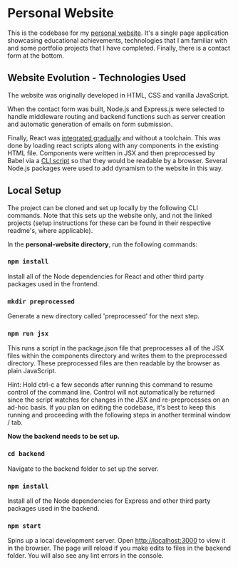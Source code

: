 # Personal Website

This is the codebase for my [personal website](https://www.lucasoconnell.net/). It's a single page application showcasing educational achievements, technologies that I am familiar with and some portfolio projects that I have completed. Finally, there is a contact form at the bottom.


## Website Evolution - Technologies Used

The website was originally developed in HTML, CSS and vanilla JavaScript.

When the contact form was built, Node.js and Express.js were selected to handle middleware routing and backend functions such as server creation and automatic generation of emails on form submission.

Finally, React was [integrated gradually](https://reactjs.org/docs/add-react-to-a-website.html) and without a toolchain. This was done by loading react scripts along with any components in the existing HTML file. Components were written in JSX and then preprocessed by Babel via a [CLI script](https://github.com/Isoaxe/personal-website/blob/master/package.json) so that they would be readable by a browser. Several Node.js packages were used to add dynamism to the website in this way.


## Local Setup

The project can be cloned and set up locally by the following CLI commands. Note that this sets up the website only, and not the linked projects (setup instructions for these can be found in their respective readme's, where applicable).

In the **personal-website directory**, run the following commands:

### `npm install`

Install all of the Node dependencies for React and other third party packages used in the frontend.

### `mkdir preprocessed`

Generate a new directory called 'preprocessed' for the next step.

### `npm run jsx`

This runs a script in the package.json file that preprocesses all of the JSX files within the components directory and writes them to the preprocessed directory. These preprocessed files are then readable by the browser as plain JavaScript.

Hint: Hold ctrl-c a few seconds after running this command to resume control of the command line. Control will not automatically be returned since the script watches for changes in the JSX and re-preprocesses on an ad-hoc basis. If you plan on editing the codebase, it's best to keep this running and proceeding with the following steps in another terminal window / tab.

**Now the backend needs to be set up.**

### `cd backend`

Navigate to the backend folder to set up the server.

### `npm install`

Install all of the Node dependencies for Express and other third party packages used in the backend.

### `npm start`

Spins up a local development server. Open [http://localhost:3000](http://localhost:3000) to view it in the browser. The page will reload if you make edits to files in the backend folder. You will also see any lint errors in the console.
